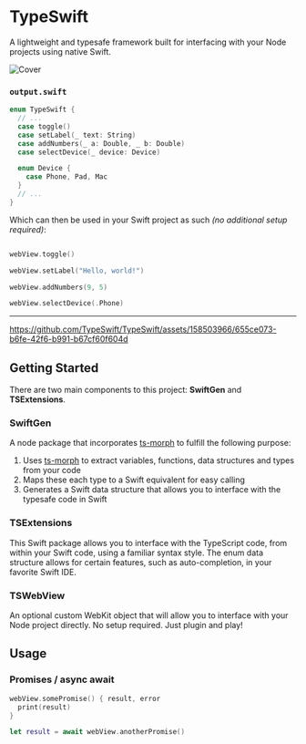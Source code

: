 # TypeSwift
A lightweight and typesafe framework built for interfacing with your Node projects using native Swift.

![Cover](https://github.com/TypeSwift/TypeSwift/assets/158503966/ad793b15-ae1d-461e-b4a6-600470474de5)

### `output.swift`

```swift
enum TypeSwift {
  // ...
  case toggle()
  case setLabel(_ text: String)
  case addNumbers(_ a: Double, _ b: Double)
  case selectDevice(_ device: Device)

  enum Device {
    case Phone, Pad, Mac
  }
  // ...
}
```

Which can then be used in your Swift project as such _(no additional setup required)_:

```swift

webView.toggle()

webView.setLabel("Hello, world!")

webView.addNumbers(9, 5)

webView.selectDevice(.Phone)
```

<hr />

https://github.com/TypeSwift/TypeSwift/assets/158503966/655ce073-b6fe-42f6-b991-b67cf60f604d

## Getting Started

There are two main components to this project: **SwiftGen** and **TSExtensions**.

### SwiftGen

A node package that incorporates [ts-morph](https://github.com/dsherret/ts-morph) to fulfill the following purpose:

1. Uses [ts-morph](https://github.com/dsherret/ts-morph) to extract variables, functions, data structures and types from your code
2. Maps these each type to a Swift equivalent for easy calling
3. Generates a Swift data structure that allows you to interface with the typesafe code in Swift

### TSExtensions

This Swift package allows you to interface with the TypeScript code, from within your Swift code, using a familiar syntax style. The enum data structure allows for certain features, such as auto-completion, in your favorite Swift IDE.

### TSWebView

An optional custom WebKit object that will allow you to interface with your Node project directly. No setup required. Just plugin and play!

## Usage

### Promises / async await

```swift
webView.somePromise() { result, error
  print(result)
}

let result = await webView.anotherPromise()
```
